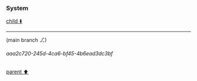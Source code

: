 ### System

[child ⬇️](#aaa2c720-245d-4ca6-bf45-4b6ead3dc3bf)

---

(main branch ⎇)
###### aaa2c720-245d-4ca6-bf45-4b6ead3dc3bf
[parent ⬆️](#fc4444ac-5dd7-4c41-8549-d97f3624222c)
